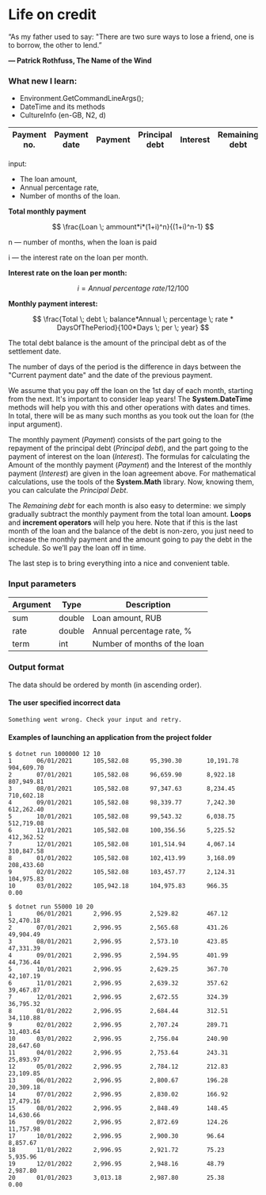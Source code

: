 # Life on credit

“As my father used to say: "There are two sure ways to lose a friend, one is to borrow, the other to lend.”

**― Patrick Rothfuss, The Name of the Wind**

### What new I learn:

- Environment.GetCommandLineArgs();
- DateTime and its methods
- CultureInfo (en-GB, N2, d)




| Payment no. | Payment date | Payment | Principal debt | Interest | Remaining debt  |
|---|---|---|---|---|---|
 
input: 
- The loan amount, 
- Annual percentage rate, 
- Number of months of the loan.

**Total monthly payment**

```math

\frac{Loan \; ammount*i*(1+i)^n}{(1+i)^n-1}

```

n — number of months, when the loan is paid

i — the interest rate on the loan per month.

**Interest rate on the loan per month:**

```math

i = Annual \; percentage \; rate /12/100

```

**Monthly payment interest:**

```math

\frac{Total \; debt \; balance*Annual \; percentage \; rate * DaysOfThePeriod}{100*Days \; per \; year}

```

The total debt balance is the amount of the principal debt as of the settlement date.

The number of days of the period is the difference in days between the "Current payment date" and the date of the previous payment.

We assume that you pay off the loan on the 1st day of each month, starting from the next. It's important to consider leap years! The **System.DateTime**  methods will help you with this and other operations with dates and times. In total, there will be as many such months as you took out the loan for (the input argument).

The monthly payment (_Payment_) consists of the part going to the repayment of the principal debt (_Principal debt_), and the part going to the payment of interest on the loan (_Interest_). The formulas for calculating the Amount of the monthly payment (_Payment_) and the Interest of the monthly payment (_Interest_) are given in the loan agreement above. For mathematical calculations, use the tools of the **System.Math** library. Now, knowing them, you can calculate the _Principal Debt_.

The _Remaining debt_ for each month is also easy to determine: we simply gradually subtract the monthly payment from the total loan amount. **Loops** and **increment operators** will help you here. Note that if this is the last month of the loan and the balance of the debt is non-zero, you just need to increase the monthly payment and the amount going to pay the debt in the schedule. So we’ll pay the loan off in time.

The last step is to bring everything into a nice and convenient table.

### Input parameters

| Argument | Type | Description |
|---|---|---|
| sum |double | Loan amount, RUB |
|rate | double | Annual percentage rate, % |
|term|int|Number of months of the loan|

### Output format

The data should be ordered by month (in ascending order).

#### The user specified incorrect data
```
Something went wrong. Check your input and retry.
```
#### Examples of launching an application from the project folder
```
$ dotnet run 1000000 12 10
1       06/01/2021      105,582.08      95,390.30       10,191.78       904,609.70
2       07/01/2021      105,582.08      96,659.90       8,922.18        807,949.81
3       08/01/2021      105,582.08      97,347.63       8,234.45        710,602.18
4       09/01/2021      105,582.08      98,339.77       7,242.30        612,262.40
5       10/01/2021      105,582.08      99,543.32       6,038.75        512,719.08
6       11/01/2021      105,582.08      100,356.56      5,225.52        412,362.52
7       12/01/2021      105,582.08      101,514.94      4,067.14        310,847.58
8       01/01/2022      105,582.08      102,413.99      3,168.09        208,433.60
9       02/01/2022      105,582.08      103,457.77      2,124.31        104,975.83
10      03/01/2022      105,942.18      104,975.83      966.35          0.00
```
```
$ dotnet run 55000 10 20
1       06/01/2021      2,996.95        2,529.82        467.12        52,470.18
2       07/01/2021      2,996.95        2,565.68        431.26        49,904.49
3       08/01/2021      2,996.95        2,573.10        423.85        47,331.39
4       09/01/2021      2,996.95        2,594.95        401.99        44,736.44
5       10/01/2021      2,996.95        2,629.25        367.70        42,107.19
6       11/01/2021      2,996.95        2,639.32        357.62        39,467.87
7       12/01/2021      2,996.95        2,672.55        324.39        36,795.32
8       01/01/2022      2,996.95        2,684.44        312.51        34,110.88
9       02/01/2022      2,996.95        2,707.24        289.71        31,403.64
10      03/01/2022      2,996.95        2,756.04        240.90        28,647.60
11      04/01/2022      2,996.95        2,753.64        243.31        25,893.97
12      05/01/2022      2,996.95        2,784.12        212.83        23,109.85
13      06/01/2022      2,996.95        2,800.67        196.28        20,309.18
14      07/01/2022      2,996.95        2,830.02        166.92        17,479.16
15      08/01/2022      2,996.95        2,848.49        148.45        14,630.66
16      09/01/2022      2,996.95        2,872.69        124.26        11,757.98
17      10/01/2022      2,996.95        2,900.30        96.64         8,857.67
18      11/01/2022      2,996.95        2,921.72        75.23         5,935.96
19      12/01/2022      2,996.95        2,948.16        48.79         2,987.80
20      01/01/2023      3,013.18        2,987.80        25.38         0.00
```
